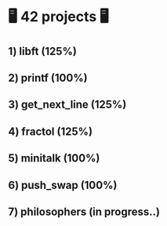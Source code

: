 # :desktop_computer: 42 projects :desktop_computer:
  
## 1) libft (125%)
## 2) printf (100%)
## 3) get_next_line (125%)
## 4) fractol (125%)
## 5) minitalk (100%)
## 6) push_swap (100%)
## 7) philosophers (in progress..)
